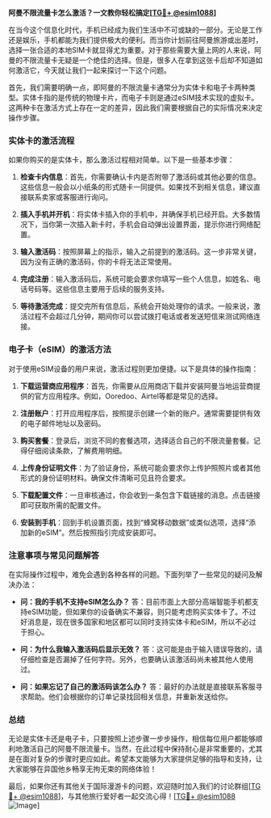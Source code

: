 **阿曼不限流量卡怎么激活？一文教你轻松搞定[[TG💪+ @esim1088](https://t.me/s/esim1088)]**

在当今这个信息化时代，手机已经成为我们生活中不可或缺的一部分。无论是工作还是娱乐，手机都能为我们提供极大的便利。而当你计划前往阿曼旅游或出差时，选择一张合适的本地SIM卡就显得尤为重要。对于那些需要大量上网的人来说，阿曼的不限流量卡无疑是一个绝佳的选择。但是，很多人在拿到这张卡后却不知道如何激活它，今天就让我们一起来探讨一下这个问题。

首先，我们需要明确一点，即阿曼的不限流量卡通常分为实体卡和电子卡两种类型。实体卡指的是传统的物理卡片，而电子卡则是通过eSIM技术实现的虚拟卡。这两种卡在激活方式上存在一定的差异，因此我们需要根据自己的实际情况来决定操作步骤。

### 实体卡的激活流程

如果你购买的是实体卡，那么激活过程相对简单。以下是一些基本步骤：

1. **检查卡内信息**：首先，你需要确认卡内是否附带了激活码或其他必要的信息。这些信息一般会以小纸条的形式随卡一同提供。如果找不到相关信息，建议直接联系卖家或客服进行询问。

2. **插入手机并开机**：将实体卡插入你的手机中，并确保手机已经开启。大多数情况下，当你第一次插入新卡时，手机会自动弹出设置界面，提示你进行网络配置。

3. **输入激活码**：按照屏幕上的指示，输入之前提到的激活码。这一步非常关键，因为没有正确的激活码，你的卡将无法正常使用。

4. **完成注册**：输入激活码后，系统可能会要求你填写一些个人信息，如姓名、电话号码等。这些信息主要用于后续的服务支持。

5. **等待激活完成**：提交完所有信息后，系统会开始处理你的请求。一般来说，激活过程不会超过几分钟，期间你可以尝试拨打电话或者发送短信来测试网络连接。

### 电子卡（eSIM）的激活方法

对于使用eSIM设备的用户来说，激活过程则更加便捷。以下是具体的操作指南：

1. **下载运营商应用程序**：首先，你需要从应用商店下载并安装阿曼当地运营商提供的官方应用程序。例如，Ooredoo、Airtel等都是常见的选择。

2. **注册账户**：打开应用程序后，按照提示创建一个新的账户。通常需要提供有效的电子邮件地址以及密码。

3. **购买套餐**：登录后，浏览不同的套餐选项，选择适合自己的不限流量套餐。记得仔细阅读条款，了解费用明细。

4. **上传身份证明文件**：为了验证身份，系统可能会要求你上传护照照片或者其他形式的身份证明材料。确保文件清晰可见且符合要求。

5. **下载配置文件**：一旦审核通过，你会收到一条包含下载链接的消息。点击链接即可获取所需的配置文件。

6. **安装到手机**：回到手机设置页面，找到“蜂窝移动数据”或类似选项，选择“添加新的eSIM”。然后按照指引完成安装即可。

### 注意事项与常见问题解答

在实际操作过程中，难免会遇到各种各样的问题。下面列举了一些常见的疑问及解决办法：

- **问：我的手机不支持eSIM怎么办？**
  答：目前市面上大部分高端智能手机都支持eSIM功能，但如果你的设备确实不兼容，则只能考虑购买实体卡了。不过好消息是，现在很多国家和地区都可以同时支持实体卡和eSIM，所以不必过于担心。

- **问：为什么我输入激活码后显示无效？**
  答：这可能是由于输入错误导致的，请仔细检查是否漏掉了任何字符。另外，也要确认该激活码尚未被其他人使用过。

- **问：如果忘记了自己的激活码该怎么办？**
  答：最好的办法就是直接联系客服寻求帮助。他们会根据你的订单记录找回相关信息，并重新发送给你。

### 总结

无论是实体卡还是电子卡，只要按照上述步骤一步步操作，相信每位用户都能够顺利地激活自己的阿曼不限流量卡。当然，在此过程中保持耐心是非常重要的，尤其是在面对复杂的步骤时更应如此。希望本文能够为大家提供足够的指导和支持，让大家能够在异国他乡畅享无拘无束的网络体验！

最后，如果你还有其他关于国际漫游卡的问题，欢迎随时加入我们的讨论群组[[TG💪+ @esim1088](https://t.me/s/esim1088)]，与其他旅行爱好者一起交流心得！[[TG💪+ @esim1088](https://t.me/s/esim1088) ![Image](https://i.postimg.cc/4NQfJmqS/Snipaste-2025-05-13-00-14-12.png)]